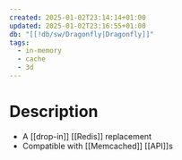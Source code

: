 ```yaml
---
created: 2025-01-02T23:14:14+01:00
updated: 2025-01-02T23:16:55+01:00
db: "[[!db/sw/Dragonfly|Dragonfly]]"
tags:
  - in-memory
  - cache
  - 3d
---
```

# Description
- A [[drop-in]] [[Redis]] replacement
- Compatible with [[Memcached]] [[API]]s